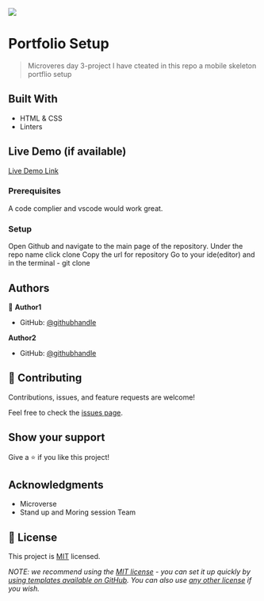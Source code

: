 ![](https://img.shields.io/badge/Microverse-blueviolet)

# Portfolio Setup  

> Microveres day 3-project I have cteated in this repo a mobile skeleton portflio setup


## Built With

- HTML & CSS
- Linters

## Live Demo (if available)

[Live Demo Link](https://athaliah8.github.io/Mobile_Portfolio/)

### Prerequisites
A code complier and vscode would work great.

### Setup
Open Github and navigate to the main page of the repository. Under the repo name click clone Copy the url for repository Go to your ide(editor) and in the terminal - git clone



## Authors

👤 **Author1**

- GitHub: [@githubhandle](https://github.com/Athaliah8)

**Author2**

- GitHub: [@githubhandle](https://github.com/azeezumoru)


## 🤝 Contributing

Contributions, issues, and feature requests are welcome!

Feel free to check the [issues page](../../issues/).

## Show your support

Give a ⭐️ if you like this project!

## Acknowledgments

- Microverse
- Stand up and Moring session Team

## 📝 License

This project is [MIT](./LICENSE) licensed.

_NOTE: we recommend using the [MIT license](https://choosealicense.com/licenses/mit/) - you can set it up quickly by [using templates available on GitHub](https://docs.github.com/en/communities/setting-up-your-project-for-healthy-contributions/adding-a-license-to-a-repository). You can also use [any other license](https://choosealicense.com/licenses/) if you wish._

